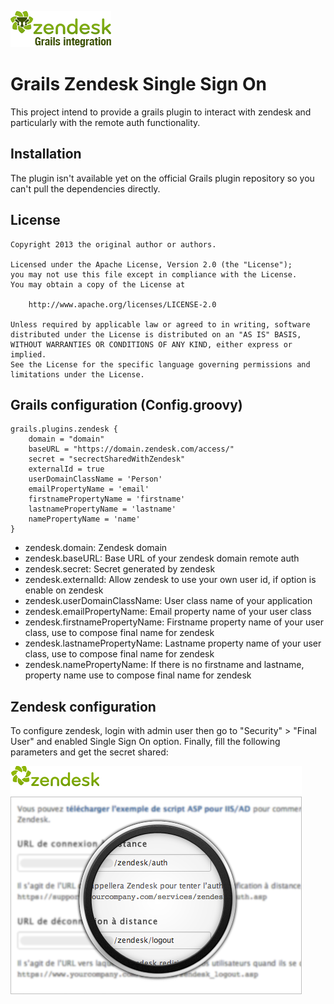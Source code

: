 ![screen01](https://github.com/bertrandPages/Grails-Zendesk-SSO/raw/master/web-app/images/logo.png)

# Grails Zendesk Single Sign On
This project intend to provide a grails plugin to interact with zendesk and particularly with the remote auth functionality.


## Installation
The plugin isn't available yet on the official Grails plugin repository so you can't pull the dependencies directly.

## License

    Copyright 2013 the original author or authors.

    Licensed under the Apache License, Version 2.0 (the "License");
    you may not use this file except in compliance with the License.
    You may obtain a copy of the License at

        http://www.apache.org/licenses/LICENSE-2.0

    Unless required by applicable law or agreed to in writing, software
    distributed under the License is distributed on an "AS IS" BASIS,
    WITHOUT WARRANTIES OR CONDITIONS OF ANY KIND, either express or implied.
    See the License for the specific language governing permissions and
    limitations under the License.

## Grails configuration (Config.groovy)

    grails.plugins.zendesk {
        domain = "domain"
        baseURL = "https://domain.zendesk.com/access/"
        secret = "secrectSharedWithZendesk"
        externalId = true
        userDomainClassName = 'Person'
        emailPropertyName = 'email'
        firstnamePropertyName = 'firstname'
        lastnamePropertyName = 'lastname'
        namePropertyName = 'name'
    }

* zendesk.domain: Zendesk domain
* zendesk.baseURL: Base URL of your zendesk domain remote auth
* zendesk.secret: Secret generated by zendesk
* zendesk.externalId: Allow zendesk to use your own user id, if option is enable on zendesk
* zendesk.userDomainClassName: User class name of your application
* zendesk.emailPropertyName: Email property name of your user class
* zendesk.firstnamePropertyName: Firstname property name of your user class, use to compose final name for zendesk
* zendesk.lastnamePropertyName: Lastname property name of your user class, use to compose final name for zendesk
* zendesk.namePropertyName: If there is no firstname and lastname, property name use to compose final name for zendesk

## Zendesk configuration

To configure zendesk, login with admin user then go to "Security" > "Final User" and enabled Single Sign On option.
Finally, fill the following parameters and get the secret shared:

![screen01](https://github.com/bertrandPages/Grails-Zendesk-SSO/raw/master/web-app/images/configuration/zendesk-parameters.png)

